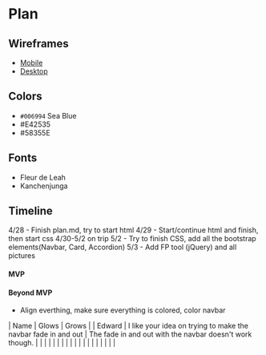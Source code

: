 # Plan

## Wireframes
* [Mobile]()
* [Desktop]()

## Colors
* `#006994` Sea Blue
*  #E42535
* #58355E

## Fonts
* Fleur de Leah
* Kanchenjunga

## Timeline
4/28 - Finish plan.md, try to start html
4/29 - Start/continue html and finish, then start css
4/30-5/2 on trip
5/2 - Try to finish CSS, add all the bootstrap elements(Navbar, Card, Accordion)
5/3 - Add FP tool (jQuery) and all pictures
#### MVP
#### Beyond MVP

* Align everthing, make sure everything is colored, color navbar










| Name | Glows | Grows |
| Edward | I like your idea on trying to make the navbar fade in and out | The fade in and out with the navbar doesn't work though. |
|   |   |
|   |   |
|   |   |
|   |   |
|   |   |
|   |   |


